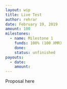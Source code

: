 ```yaml
---
layout: wip
title: Live Test
author: rehrar
date: February 19, 2019
amount: 100
milestones:
  - name: Milestone 1
    funds: 100% (100 XMR)
    done:
    status: unfinished
payouts:
  - date:
    amount:
---
```


Proposal here